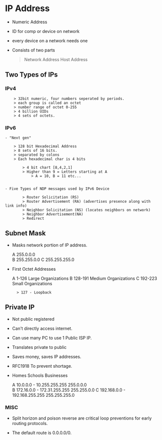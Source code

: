 # IP Address

- Numeric Address
- ID for comp or device on network
- every device on a network needs one 
- Consists of two parts

    > Network Address
    > Host Address

## Two Types of IPs

### IPv4
        > 32bit numeric, four numbers seperated by periods.
        > each group is called an octet
        > number range of octet 0-255
        > 4 billion UIDs
        > 4 sets of octets.
        

### IPv6

    - "Next gen"

        > 128 bit Hexadecimal Address 
        > 8 sets of 16 bits. 
        > separated by colons
        > Each hexadecimal char is 4 bits

            > 4 bit chart [8,4,2,1]
            > Higher than 9 = Letters starting at A
                > A = 10, B = 11 etc...


    - Five Types of NDP messages used by IPv6 Device

            > Router Solicitation (RS)
            > Router Advertisement (RA) (advertises presence along with link info)
            > Neighbor Solicitation (NS) (locates neighbors on network)
            > Neighbor Advertisement(NA)
            > Redirect

## Subnet Mask

- Masks network portion of IP address.

    A   255.0.0.0        
    B   255.255.0.0
    C   255.255.255.0

- First Octet Addresses

    A   1-126       Large Organizations
    B   128-191     Medium Organizations
    C   192-223     Small Organizations

        > 127 - Loopback

## Private IP

- Not public registered
- Can't directly access internet.
- Can use many PC to use 1 Public ISP IP. 
- Translates private to public
- Saves money, saves IP addresses. 
- RFC1918 To prevent shortage. 
- Homes Schools Businesses

    A   10.0.0.0 - 10.255.255.255               255.0.0.0        
    B   172.16.0.0 - 172.31.255.255             255.255.0.0
    C   192.168.0.0 - 192.168.255.255           255.255.255.0

### MISC

- Split horizon and poison reverse are critical loop preventions for early routing protocols. 

- The default route is 0.0.0.0/0.